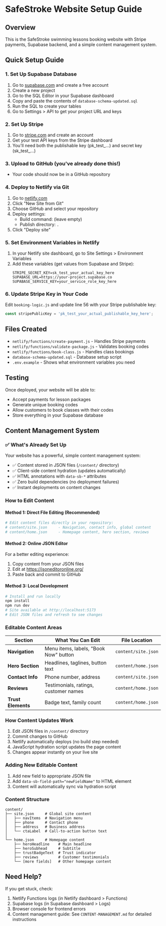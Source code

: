 # SafeStroke Website Setup Guide

## Overview
This is the SafeStroke swimming lessons booking website with Stripe payments, Supabase backend, and a simple content management system.

## Quick Setup Guide

### 1. Set Up Supabase Database
1. Go to [supabase.com](https://supabase.com) and create a free account
2. Create a new project
3. Go to the SQL Editor in your Supabase dashboard
4. Copy and paste the contents of `database-schema-updated.sql` 
5. Run the SQL to create your tables
6. Go to Settings > API to get your project URL and keys

### 2. Set Up Stripe
1. Go to [stripe.com](https://stripe.com) and create an account
2. Get your test API keys from the Stripe dashboard
3. You'll need both the publishable key (pk_test_...) and secret key (sk_test_...)

### 3. Upload to GitHub (you've already done this!)
- Your code should now be in a GitHub repository

### 4. Deploy to Netlify via Git
1. Go to [netlify.com](https://netlify.com)
2. Click "New Site from Git"
3. Choose GitHub and select your repository
4. Deploy settings:
   - Build command: (leave empty)
   - Publish directory: `.`
5. Click "Deploy site"

### 5. Set Environment Variables in Netlify
1. In your Netlify site dashboard, go to Site Settings > Environment Variables
2. Add these variables (get values from Supabase and Stripe):
   ```
   STRIPE_SECRET_KEY=sk_test_your_actual_key_here
   SUPABASE_URL=https://your-project.supabase.co
   SUPABASE_SERVICE_KEY=your_service_role_key_here
   ```

### 6. Update Stripe Key in Your Code
Edit `booking-logic.js` and update line 56 with your Stripe publishable key:
```javascript
const stripePublicKey = 'pk_test_your_actual_publishable_key_here';
```

## Files Created
- `netlify/functions/create-payment.js` - Handles Stripe payments
- `netlify/functions/validate-package.js` - Validates booking codes  
- `netlify/functions/book-class.js` - Handles class bookings
- `database-schema-updated.sql` - Database setup script
- `.env.example` - Shows what environment variables you need

## Testing
Once deployed, your website will be able to:
- Accept payments for lesson packages
- Generate unique booking codes
- Allow customers to book classes with their codes
- Store everything in your Supabase database

## Content Management System

### ✅ What's Already Set Up
Your website has a powerful, simple content management system:

- ✅ Content stored in JSON files (`/content/` directory)
- ✅ Client-side content hydration (updates automatically)
- ✅ HTML annotations with `data-sb-*` attributes
- ✅ Zero build dependencies (no deployment failures)
- ✅ Instant deployments on content changes

### How to Edit Content

#### Method 1: Direct File Editing (Recommended)
```bash
# Edit content files directly in your repository:
# content/site.json     - Navigation, contact info, global content
# content/home.json     - Homepage content, hero section, reviews
```

#### Method 2: Online JSON Editor
For a better editing experience:
1. Copy content from your JSON files
2. Edit at https://jsoneditoronline.org/
3. Paste back and commit to GitHub

#### Method 3: Local Development
```bash
# Install and run locally
npm install
npm run dev
# Site available at http://localhost:5173
# Edit JSON files and refresh to see changes
```

### Editable Content Areas

| Section | What You Can Edit | File Location |
|---------|------------------|---------------|
| **Navigation** | Menu items, labels, "Book Now" button | `content/site.json` |
| **Hero Section** | Headlines, taglines, button text | `content/home.json` |
| **Contact Info** | Phone number, address | `content/site.json` |
| **Reviews** | Testimonials, ratings, customer names | `content/home.json` |
| **Trust Elements** | Badge text, family count | `content/home.json` |

### How Content Updates Work
1. Edit JSON files in `/content/` directory
2. Commit changes to GitHub
3. Netlify automatically deploys (no build step needed)
4. JavaScript hydration script updates the page content
5. Changes appear instantly on your live site

### Adding New Editable Content
1. Add new field to appropriate JSON file
2. Add `data-sb-field-path="newFieldName"` to HTML element
3. Content will automatically sync via hydration script

### Content Structure
```
content/
├── site.json     # Global site content
│   ├── navItems  # Navigation menu
│   ├── phone     # Contact phone
│   ├── address   # Business address
│   └── ctaLabel  # Call-to-action button text
│
└── home.json     # Homepage content
    ├── heroHeadline    # Main headline
    ├── heroSubhead     # Subtitle
    ├── trustBadgeText  # Trust indicator
    ├── reviews         # Customer testimonials
    └── [more fields]   # Other homepage content
```

## Need Help?
If you get stuck, check:
1. Netlify Functions logs (in Netlify dashboard > Functions)
2. Supabase logs (in Supabase dashboard > Logs)
3. Browser console for frontend errors
4. Content management guide: See `CONTENT-MANAGEMENT.md` for detailed instructions
